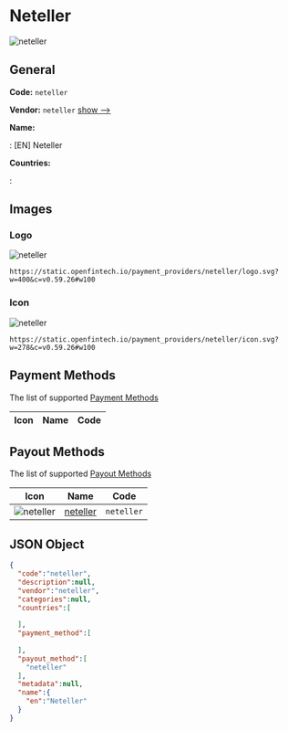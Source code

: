 
# Neteller 
![neteller](https://static.openfintech.io/payment_providers/neteller/logo.svg?w=400&c=v0.59.26#w100)  

## General 
 
**Code:** `neteller` 
 
**Vendor:** `neteller` [show -->](/vendors/neteller/) 
 
**Name:** 
 
:	[EN] Neteller 
 
 
**Countries:** 
 
: 

## Images 

### Logo 
 
![neteller](https://static.openfintech.io/payment_providers/neteller/logo.svg?w=400&c=v0.59.26#w100)  

```
https://static.openfintech.io/payment_providers/neteller/logo.svg?w=400&c=v0.59.26#w100
```  

### Icon 
 
![neteller](https://static.openfintech.io/payment_providers/neteller/icon.svg?w=278&c=v0.59.26#w100)  

```
https://static.openfintech.io/payment_providers/neteller/icon.svg?w=278&c=v0.59.26#w100
```  

## Payment Methods 
 
The list of supported [Payment Methods](/payment-methods/) 

|Icon|Name|Code| 
|:---:|:---:|:---:| 
 

## Payout Methods 
 
The list of supported [Payout Methods](/payout-methods/) 

|Icon|Name|Code| 
|:---:|:---:|:---:| 
|![neteller](https://static.openfintech.io/payout_methods/neteller/icon.svg?w=278&c=v0.59.26#w40) |[neteller](payout-methodsneteller/)|`neteller`| 
 

## JSON Object 

```json
{
  "code":"neteller",
  "description":null,
  "vendor":"neteller",
  "categories":null,
  "countries":[
    
  ],
  "payment_method":[
    
  ],
  "payout_method":[
    "neteller"
  ],
  "metadata":null,
  "name":{
    "en":"Neteller"
  }
}
```  
